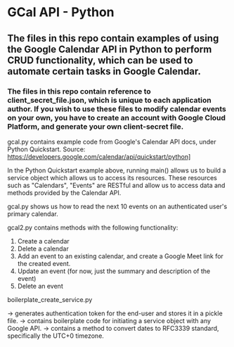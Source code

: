 # GCal API - Python

## The files in this repo contain examples of using the Google Calendar API in Python to perform CRUD functionality, which can be used to automate certain tasks in Google Calendar.

### The files in this repo contain reference to client_secret_file.json, which is unique to each application author. If you wish to use these files to modify calendar events on your own, you have to create an account with Google Cloud Platform, and generate your own client-secret file.

gcal.py contains example code from Google's Calendar API docs, under Python Quickstart.
Source: https://developers.google.com/calendar/api/quickstart/python]

In the Python Quickstart example above, running main() allows us to build a service object which allows us to access its resources. These resources such as "Calendars", "Events" are RESTful and allow us to access data and methods provided by the Calendar API.

gcal.py shows us how to read the next 10 events on an authenticated user's primary calendar.

gcal2.py contains methods with the following functionality:

1. Create a calendar
2. Delete a calendar
3. Add an event to an existing calendar, and create a Google Meet link for the created event.
4. Update an event (for now, just the summary and description of the event)
5. Delete an event

boilerplate_create_service.py

-> generates authentication token for the end-user and stores it in a pickle file.
-> contains boilerplate code for initiating a service object with any Google API.
-> contains a method to convert dates to RFC3339 standard, specifically the UTC+0 timezone.
